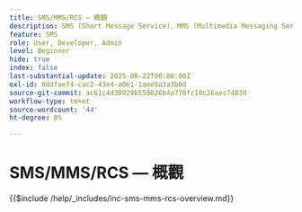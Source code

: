 ```yaml
---
title: SMS/MMS/RCS — 概觀
description: SMS (Short Message Service)、MMS (Multimedia Messaging Service)和RCS (Rich Communication Services)是行動傳訊通道，可讓您直接聯絡到使用者的電話號碼，而不需要應用程式或網際網路連線(SMS/MMS)
feature: SMS
role: User, Developer, Admin
level: Beginner
hide: true
index: false
last-substantial-update: 2025-08-22T00:00:00Z
exl-id: 0ddfaef4-cac2-43e4-a0e1-1aee0a3a3b0d
source-git-commit: ac61c4d30929b559826b4a770fc10c26aec74830
workflow-type: tm+mt
source-wordcount: '44'
ht-degree: 0%

---
```


# SMS/MMS/RCS — 概觀

{{$include /help/_includes/inc-sms-mms-rcs-overview.md}}
